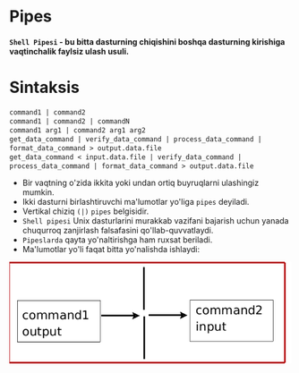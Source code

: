 # Pipes

#### ```Shell Pipesi``` - bu bitta dasturning chiqishini boshqa dasturning kirishiga vaqtinchalik faylsiz ulash usuli.


# Sintaksis

```
command1 | command2
command1 | command2 | commandN
command1 arg1 | command2 arg1 arg2
get_data_command | verify_data_command | process_data_command | format_data_command > output.data.file
get_data_command < input.data.file | verify_data_command | process_data_command | format_data_command > output.data.file
```

- Bir vaqtning o'zida ikkita yoki undan ortiq buyruqlarni ulashingiz mumkin.
- Ikki dasturni birlashtiruvchi ma'lumotlar yo'liga ```pipes``` deyiladi.
- Vertikal chiziq ```(|)``` ````pipes```` belgisidir.
- ```Shell pipesi``` Unix dasturlarini murakkab vazifani bajarish uchun yanada chuqurroq zanjirlash falsafasini qo'llab-quvvatlaydi.
- ```Pipeslarda``` qayta yo'naltirishga ham ruxsat beriladi.
- Ma'lumotlar yo'li faqat bitta yo'nalishda ishlaydi:


<img src="./img/1.png">